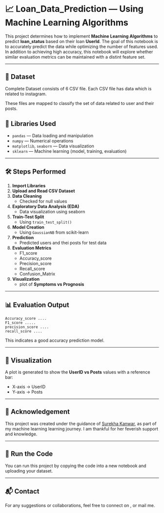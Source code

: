# 📈 Loan_Data_Prediction — Using Machine Learning Algorithms

This project determines how to implement **Machine Learning Algorithms** to predict **loan_status** based on their loan **UserId**. The goal of this notebook is to accurately predict the data while optimizing the number of features used. In addition to achieving high accuracy, this notebook will explore whether similar evaluation metrics can be maintained with a distint feature set.

---

## 📂 Dataset

Complete Dataset consists of 6 CSV file. Each CSV file has data which is related to instagram. 

These files are mapped to  classify the set of data related to user and their posts.

## 🔧 Libraries Used

- `pandas` — Data loading and manipulation  
- `numpy` — Numerical operations  
- `matplotlib`, `seaborn` — Data visualization  
- `sklearn` — Machine learning (model, training, evaluation)

---

## 🛠️ Steps Performed

1. **Import Libraries**  
2. **Upload and Read CSV Dataset**
3. **Data Cleaning**  
   - Checked for null values  
4. **Exploratory Data Analysis (EDA)**  
   - Data visualization using seaborn  
5. **Train-Test Split**  
   - Using `train_test_split()`  
6. **Model Creation**  
   - Using `GaussianNB` from scikit-learn  
7. **Prediction**  
   - Predicted users and thei posts for test data  
8. **Evaluation Metrics**
   - F1_score 
   - Accuracy_score 
   - Precision_score  
   - Recall_score
   - Confusion_Matrix
9. **Visualization**  
   - plot of **Symptoms vs Prognosis**

---

## 📊 Evaluation Output

```  
Accuracy_score ....
F1_score ..... 
precision_score .... 
recall_score .... 
```

This indicates a good accuracy prediction model.

---

## 📌 Visualization

A plot is generated to show the **UserID vs Posts** values with a reference bar:

- X-axis → UserID  
- Y-axis → Posts  

---

## 🙏 Acknowledgement

This project was created under the guidance of [Surekha Kanwar](https://www.linkedin.com/in/surekha-kanwar-81002076/), as part of my machine learning learning journey. I am thankful for her feverish support and knowledge.

---

## 🚀 Run the Code

You can run this project by copying the code into a new notebook and uploading your dataset.

---

## 📬 Contact

For any suggestions or collaborations, feel free to connect on [](https://www.linkedin.com/in/aditya-saraswat-51257b256ar-81002076/), or mail me.
